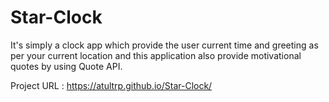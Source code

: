 # Star-Clock
It's simply a clock app which provide the user current time and greeting as per your current location and this application also provide motivational quotes by using Quote API.

Project URL : https://atultrp.github.io/Star-Clock/
